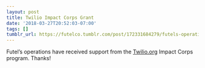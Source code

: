 ```yaml
---
layout: post
title: Twilio Impact Corps Grant
date: '2018-03-27T20:52:03-07:00'
tags: []
tumblr_url: https://futelco.tumblr.com/post/172331684279/futels-operations-have-received-support-from-the
---
```

Futel’s operations have received support from the [Twilio.org](http://twilio.org) Impact Corps program. Thanks!


